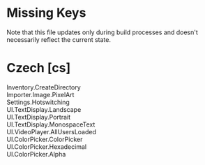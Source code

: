 # Missing Keys
Note that this file updates only during build processes and doesn't necessarily reflect the current state.

# Czech [cs]
Inventory.CreateDirectory  
Importer.Image.PixelArt  
Settings.Hotswitching  
UI.TextDisplay.Landscape  
UI.TextDisplay.Portrait  
UI.TextDisplay.MonospaceText  
UI.VideoPlayer.AllUsersLoaded  
UI.ColorPicker.ColorPicker  
UI.ColorPicker.Hexadecimal  
UI.ColorPicker.Alpha  

